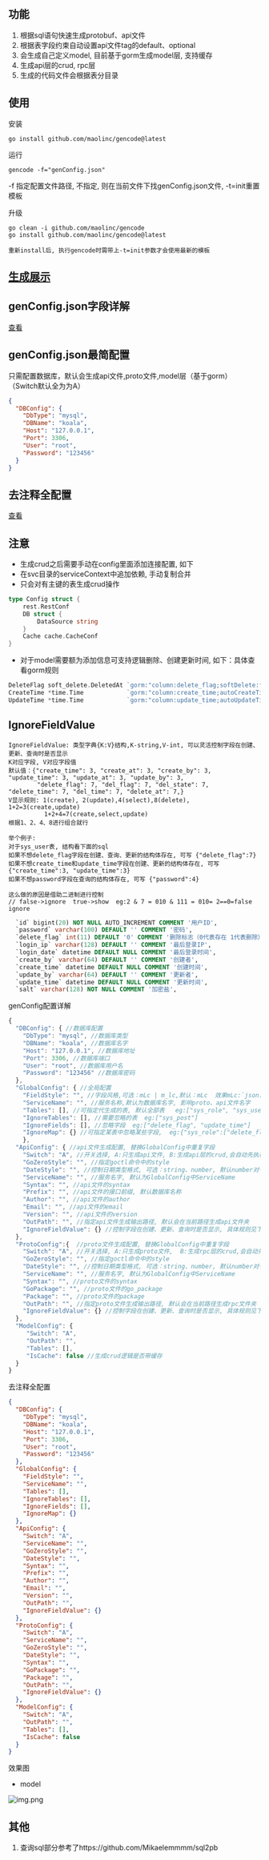 ## 功能
1. 根据sql语句快速生成protobuf、api文件
2. 根据表字段约束自动设置api文件tag的default、optional
3. 会生成自己定义model, 目前基于gorm生成model层, 支持缓存
4. 生成api层的crud, rpc层
5. 生成的代码文件会根据表分目录

## 使用
安装
```shell
go install github.com/maolinc/gencode@latest
```
运行
```shell
gencode -f="genConfig.json" 
```
-f 指定配置文件路径, 不指定, 则在当前文件下找genConfig.json文件, -t=init重置模板

升级
```shell
go clean -i github.com/maolinc/gencode
go install github.com/maolinc/gencode@latest

重新install后, 执行gencode时需带上-t=init参数才会使用最新的模板
```
## [生成展示](#image)


## genConfig.json字段详解
[查看](#comment1)

## genConfig.json最简配置
只需配置数据库，默认会生成api文件,proto文件,model层（基于gorm）  （Switch默认全为为A）
```json
{
  "DBConfig": {
    "DbType": "mysql",
    "DBName": "koala",
    "Host": "127.0.0.1",
    "Port": 3306,
    "User": "root",
    "Password": "123456"
  }
}
```

## 去注释全配置
[查看](#fullCommment)


## 注意
- 生成crud之后需要手动在config里面添加连接配置, 如下
- 在svc目录的serviceContext中追加依赖, 手动复制合并
- 只会对有主键的表生成crud操作

```go
type Config struct {
	rest.RestConf
	DB struct {
		DataSource string
	}
	Cache cache.CacheConf
}
```
- 对于model需要额为添加信息可支持逻辑删除、创建更新时间, 如下：具体查看gorm规则

```go
DeleteFlag soft_delete.DeletedAt `gorm:"column:delete_flag;softDelete:flag"` // 删除标志（0代表存在 1代表删除）
CreateTime *time.Time            `gorm:"column:create_time;autoCreateTime"`  // 创建时间
UpdateTime *time.Time            `gorm:"column:update_time;autoUpdateTime"`  // 更新时间
```


## IgnoreFieldValue
```shell
IgnoreFieldValue: 类型字典{K:V}结构,K-string,V-int, 可以灵活控制字段在创建、更新、查询时是否显示
K对应字段, V对应字段值
默认值：{"create_time": 3, "create_at": 3, "create_by": 3, "update_time": 3, "update_at": 3, "update_by": 3,
		"delete_flag": 7, "del_flag": 7, "del_state": 7, "delete_time": 7, "del_time": 7, "delete_at": 7,}
V显示规则: 1(create), 2(update),4(select),8(delete), 1+2=3(create,update)
          1+2+4=7(create,select,update)
根据1、2、4、8进行组合就行

举个例子: 
对于sys_user表, 结构看下面的sql
如果不想delete_flag字段在创建、查询、更新的结构体存在, 可写 {"delete_flag":7}
如果不想create_time和update_time字段在创建、更新的结构体存在, 可写 {"create_time":3, "update_time":3}
如果不想password字段在查询的结构体存在, 可写 {"password":4}

这么做的原因是借助二进制进行控制
// false->ignore  true->show  eg:2 & 7 = 010 & 111 = 010= 2==0=false ignore
```
```sql
  `id` bigint(20) NOT NULL AUTO_INCREMENT COMMENT '用户ID',
  `password` varchar(100) DEFAULT '' COMMENT '密码',
  `delete_flag` int(11) DEFAULT '0' COMMENT '删除标志（0代表存在 1代表删除）',
  `login_ip` varchar(128) DEFAULT '' COMMENT '最后登录IP',
  `login_date` datetime DEFAULT NULL COMMENT '最后登录时间',
  `create_by` varchar(64) DEFAULT '' COMMENT '创建者',
  `create_time` datetime DEFAULT NULL COMMENT '创建时间',
  `update_by` varchar(64) DEFAULT '' COMMENT '更新者',
  `update_time` datetime DEFAULT NULL COMMENT '更新时间',
  `salt` varchar(128) NOT NULL COMMENT '加密盐',
```

<a id="comment1"></a>genConfig配置详解
```js
{
  "DBConfig": { //数据库配置
    "DbType": "mysql", //数据库类型
    "DBName": "koala", //数据库名字
    "Host": "127.0.0.1", //数据库地址
    "Port": 3306, //数据库端口
    "User": "root", //数据库用户名
    "Password": "123456" //数据库密码
  },
  "GlobalConfig": { //全局配置
    "FieldStyle": "", //字段风格,可选：mLc | m_lc,默认：mLc  效果mLc:`json:createTime` m_lc:`json:create_time`
    "ServiceName": "", //服务名称,默认为数据库名字, 影响proto、api文件名字
    "Tables": [], //可指定代生成的表, 默认全部表   eg:["sys_role", "sys_user"]
    "IgnoreTables": [], //需要忽略的表  eg:["sys_post"]
    "IgnoreFields": [], //忽略字段  eg:["delete_flag", "update_time"]
    "IgnoreMap": {} //可指定某表中忽略某些字段,  eg:{"sys_role":["delete_flag","create_time"], "sys_user":["password"]}
    },
  "ApiConfig": { //api文件生成配置, 替换GlobalConfig中重复字段
    "Switch": "A", //开关选择, A:只生成api文件, B:生成api层的crud,会自动先执行goctl api,  非AB则不会生成api文件
    "GoZeroStyle": "", //指定goctl命令中的style
    "DateStyle": "", //控制日期类型格式, 可选：string、number, 默认number对于的日期格式为int64
    "ServiceName": "", //服务名字, 默认为GlobalConfig中ServiceName
    "Syntax": "", //api文件的syntax
    "Prefix": "", //api文件的接口前缀, 默认数据库名称
    "Author": "", //api文件的author
    "Email": "", //api文件的email
    "Version": "", //api文件的version
    "OutPath": "", //指定api文件生成输出路径, 默认会在当前路径生成api文件夹
    "IgnoreFieldValue": {} //控制字段在创建、更新、查询时是否显示, 具体规则见下面
  },
  "ProtoConfig":{  //proto文件生成配置, 替换GlobalConfig中重复字段
    "Switch": "A", //开关选择, A:只生成proto文件,  B:生成rpc层的crud,会自动先执行goctl rpc,  非AB则不会生成任何文件
    "GoZeroStyle": "", //指定goctl命令中的style
    "DateStyle": "", //控制日期类型格式, 可选：string、number, 默认number对于的日期格式为int64
    "ServiceName": "", //服务名字, 默认为GlobalConfig中ServiceName
    "Syntax": "", //proto文件的syntax
    "GoPackage": "", //proto文件的go_package
    "Package": "", //proto文件的package
    "OutPath": "", //指定proto文件生成输出路径, 默认会在当前路径生成rpc文件夹
    "IgnoreFieldValue": {} //控制字段在创建、更新、查询时是否显示, 具体规则见下面
  },
  "ModelConfig": {
     "Switch": "A",
     "OutPath": "",
     "Tables": [],
     "IsCache": false //生成crud逻辑是否带缓存
  }
}
```

<a id="fullCommment"></a>去注释全配置

```json
{
  "DBConfig": {
    "DbType": "mysql",
    "DBName": "koala",
    "Host": "127.0.0.1",
    "Port": 3306,
    "User": "root",
    "Password": "123456"
  },
  "GlobalConfig": {
    "FieldStyle": "",
    "ServiceName": "",
    "Tables": [],
    "IgnoreTables": [],
    "IgnoreFields": [],
    "IgnoreMap": {}
  },
  "ApiConfig": {
    "Switch": "A",
    "ServiceName": "",
    "GoZeroStyle": "",
    "DateStyle": "",
    "Syntax": "",
    "Prefix": "",
    "Author": "",
    "Email": "",
    "Version": "",
    "OutPath": "",
    "IgnoreFieldValue": {}
  },
  "ProtoConfig": {
    "Switch": "A",
    "ServiceName": "",
    "GoZeroStyle": "",
    "DateStyle": "",
    "Syntax": "",
    "GoPackage": "",
    "Package": "",
    "OutPath": "",
    "IgnoreFieldValue": {}
  },
  "ModelConfig": {
    "Switch": "A",
    "OutPath": "",
    "Tables": [],
    "IsCache": false 
  }
}
```

<a id="image"></a>
效果图
- model

![img.png](img.png)

## 其他
1. 查询sql部分参考了https://github.com/Mikaelemmmm/sql2pb

